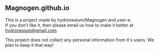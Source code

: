 ## Magnogen.github.io
This is a project made by hydronesium/Magnogen and user-e.  
If you don't like it, then please email us how to make it better at hydronesium@gmail.com.

This project does not collect any personal information from it's users. We plan to keep it that way!
